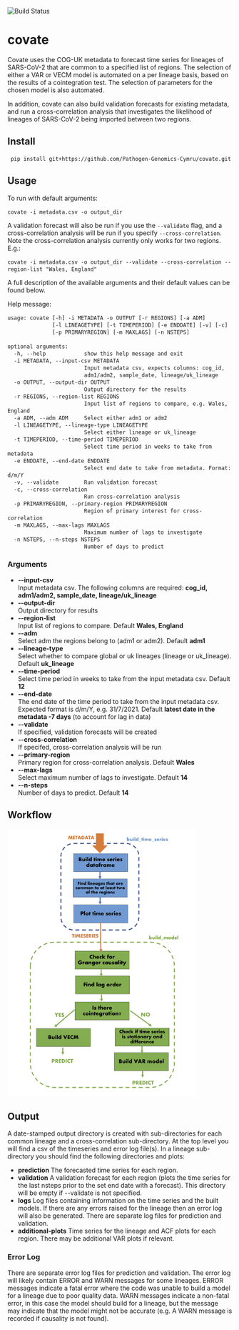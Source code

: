 ![Build Status](https://github.com/Pathogen-Genomics-Cymru/covate/workflows/Covate-CI/badge.svg)
# covate #
Covate uses the COG-UK metadata to forecast time series for lineages of SARS-CoV-2 that are common to a specified list of regions. The selection of either a VAR or VECM model is automated on a per lineage basis, based on the results of a cointegration test. The selection of parameters for the chosen model is also automated.

In addition, covate can also build validation forecasts for existing metadata, and run a cross-correlation analysis that investigates the likelihood of lineages of SARS-CoV-2 being imported between two regions.

## Install ##
```
 pip install git+https://github.com/Pathogen-Genomics-Cymru/covate.git
```

## Usage ##

To run with default arguments:
```
covate -i metadata.csv -o output_dir
```
A validation forecast will also be run if you use the `--validate` flag, and a cross-correlation analysis will be run if you specify `--cross-correlation`. Note the cross-correlation analysis currently only works for two regions. E.g.:
```
covate -i metadata.csv -o output_dir --validate --cross-correlation --region-list "Wales, England"
```
A full description of the available arguments and their default values can be found below.


Help message:
```
usage: covate [-h] -i METADATA -o OUTPUT [-r REGIONS] [-a ADM]
              [-l LINEAGETYPE] [-t TIMEPERIOD] [-e ENDDATE] [-v] [-c]
              [-p PRIMARYREGION] [-m MAXLAGS] [-n NSTEPS]

optional arguments:
  -h, --help            show this help message and exit
  -i METADATA, --input-csv METADATA
                        Input metadata csv, expects columns: cog_id,
                        adm1/adm2, sample_date, lineage/uk_lineage
  -o OUTPUT, --output-dir OUTPUT
                        Output directory for the results
  -r REGIONS, --region-list REGIONS
                        Input list of regions to compare, e.g. Wales, England
  -a ADM, --adm ADM     Select either adm1 or adm2
  -l LINEAGETYPE, --lineage-type LINEAGETYPE
                        Select either lineage or uk_lineage
  -t TIMEPERIOD, --time-period TIMEPERIOD
                        Select time period in weeks to take from metadata
  -e ENDDATE, --end-date ENDDATE
                        Select end date to take from metadata. Format: d/m/Y
  -v, --validate        Run validation forecast
  -c, --cross-correlation
                        Run cross-correlation analysis
  -p PRIMARYREGION, --primary-region PRIMARYREGION
                        Region of primary interest for cross-correlation
  -m MAXLAGS, --max-lags MAXLAGS
                        Maximum number of lags to investigate
  -n NSTEPS, --n-steps NSTEPS
                        Number of days to predict
```

### Arguments ###
* **--input-csv** <br /> Input metadata csv. The following columns are required: **cog_id, adm1/adm2, sample_date, lineage/uk_lineage**
* **--output-dir** <br /> Output directory for results
* **--region-list** <br /> Input list of regions to compare. Default **Wales, England**
* **--adm** <br /> Select adm the regions belong to (adm1 or adm2). Default **adm1**
* **--lineage-type** <br /> Select whether to compare global or uk lineages (lineage or uk_lineage). Default **uk_lineage**
* **--time-period** <br /> Select time period in weeks to take from the input metadata csv. Default **12**
* **--end-date** <br /> The end date of the time period to take from the input metadata csv. Expected format is d/m/Y, e.g. 31/7/2021. Default **latest date in the metadata -7 days** (to account for lag in data)
* **--validate** <br /> If specified, validation forecasts will be created
* **--cross-correlation** <br /> If specifed, cross-correlation analysis will be run
* **--primary-region** <br /> Primary region for cross-correlation analysis. Default **Wales**
* **--max-lags** <br /> Select maximum number of lags to investigate. Default **14**
* **--n-steps** <br /> Number of days to predict. Default **14**

## Workflow ##
<img height="600" src="https://github.com/Pathogen-Genomics-Cymru/covate/blob/main/covate-workflow.png" />

## Output ##
A date-stamped output directory is created with sub-directories for each common lineage and a cross-correlation sub-directory. At the top level you will find a csv of the timeseries and error log file(s). In a lineage sub-directory you should find the following directories and plots:
* **prediction** The forecasted time series for each region.
* **validation** A validation forecast for each region (plots the time series for the last nsteps prior to the set end date with a forecast). This directory will be empty if --validate is not specified.
* **logs** Log files containing information on the time series and the built models. If there are any errors raised for the lineage then an error log will also be generated. There are separate log files for prediction and validation.
* **additional-plots** Time series for the lineage and ACF plots for each region. There may be additional VAR plots if relevant.

### Error Log ###
There are separate error log files for prediction and validation. The error log will likely contain ERROR and WARN messages for some lineages. ERROR messages indicate a fatal error where the code was unable to build a model for a lineage due to poor quality data. WARN messages indicate a non-fatal error, in this case the model should build for a lineage, but the message may indicate that the model might not be accurate (e.g. A WARN message is recorded if causality is not found). 
